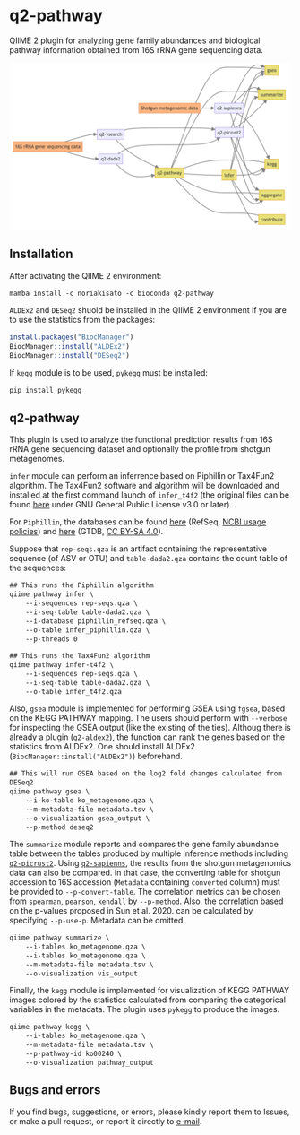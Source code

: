 # q2-pathway

QIIME 2 plugin for analyzing gene family abundances and biological pathway information obtained from 16S rRNA gene sequencing data.


<p align="center">
<img src="https://github.com/noriakis/software/blob/main/images/q2-pathway-diagram.png?raw=true" width="500px">
</p>

## Installation

After activating the QIIME 2 environment:

```shell
mamba install -c noriakisato -c bioconda q2-pathway
```

`ALDEx2` and `DESeq2` shuold be installed in the QIIME 2 environment if you are to use the statistics from the packages:

```r
install.packages("BiocManager")
BiocManager::install("ALDEx2")
BiocManager::install("DESeq2")
```

If `kegg` module is to be used, `pykegg` must be installed:

```shell
pip install pykegg
```

## q2-pathway

This plugin is used to analyze the functional prediction results from 16S rRNA gene sequencing dataset and optionally the profile from shotgun metagenomes.

`infer` module can perform an inferrence based on Piphillin or Tax4Fun2 algorithm. The Tax4Fun2 software and algorithm will be downloaded and installed at the first command launch of `infer_t4f2` (the original files can be found [here](https://zenodo.org/records/10035668) under GNU General Public License v3.0 or later).

For `Piphillin`, the databases can be found [here](https://w5po.myqnapcloud.com/share.cgi?ssid=998a2e41bb584a81b3b7233e8e7116e6) (RefSeq, [NCBI usage policies](https://www.ncbi.nlm.nih.gov/home/about/policies/)) and [here](https://w5po.myqnapcloud.com/share.cgi?ssid=9fd6f7d65e2a4fa595e38f3db0866773) (GTDB, [CC BY-SA 4.0](https://gtdb.ecogenomic.org/downloads)).

Suppose that `rep-seqs.qza` is an artifact containing the representative sequence (of ASV or OTU) and `table-dada2.qza` contains the count table of the sequences:

```shell
## This runs the Piphillin algorithm
qiime pathway infer \
    --i-sequences rep-seqs.qza \
    --i-seq-table table-dada2.qza \
    --i-database piphillin_refseq.qza \
    --o-table infer_piphillin.qza \
    --p-threads 0
```

```shell
## This runs the Tax4Fun2 algorithm
qiime pathway infer-t4f2 \
    --i-sequences rep-seqs.qza \
    --i-seq-table table-dada2.qza \
    --o-table infer_t4f2.qza
```

Also, `gsea` module is implemented for performing GSEA using `fgsea`, based on the KEGG PATHWAY mapping. The users should perform with `--verbose` for inspecting the GSEA output (like the existing of the ties). Althoug there is already a plugin (`q2-aldex2`), the function can rank the genes based on the statistics from ALDEx2. One should install ALDEx2 (`BiocManager::install("ALDEx2")`) beforehand.

```shell
## This will run GSEA based on the log2 fold changes calculated from DESeq2
qiime pathway gsea \
    --i-ko-table ko_metagenome.qza \
    --m-metadata-file metadata.tsv \
    --o-visualization gsea_output \
    --p-method deseq2
```

The `summarize` module reports and compares the gene family abundance table between the tables produced by multiple inference methods including [`q2-picrust2`](https://github.com/gavinmdouglas/q2-picrust2). Using [`q2-sapienns`](https://github.com/gregcaporaso/q2-sapienns), the results from the shotgun metagenomics data can also be compared. In that case, the converting table for shotgun accession to 16S accession (`Metadata` containing `converted` column) must be provided to `--p-convert-table`. The correlation metrics can be chosen from `spearman`, `pearson`, `kendall` by `--p-method`. Also, the correlation based on the p-values proposed in Sun et al. 2020. can be calculated by specifying `--p-use-p`. Metadata can be omitted.

```shell
qiime pathway summarize \
    --i-tables ko_metagenome.qza \
    --i-tables ko_metagenome.qza \
    --m-metadata-file metadata.tsv \
    --o-visualization vis_output
```

Finally, the `kegg` module is implemented for visualization of KEGG PATHWAY images colored by the statistics calculated from comparing the categorical variables in the metadata. The plugin uses `pykegg` to produce the images.

```shell
qiime pathway kegg \
    --i-tables ko_metagenome.qza \
    --m-metadata-file metadata.tsv \
    --p-pathway-id ko00240 \
    --o-visualization pathway_output
```

## Bugs and errors

If you find bugs, suggestions, or errors, please kindly report them to Issues, or make a pull request, or report it directly to [e-mail](nori@hgc.jp).